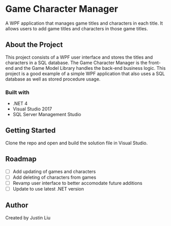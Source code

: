 # Game Character Manager

A WPF application that manages game titles and characters in each title.
It allows users to add game titles and characters in those game titles.

## About the Project

This project consists of a WPF user interface and stores the titles and characters in a SQL database.
The Game Character Manager is the front-end and the Game Model Library handles the back-end business logic.
This project is a good example of a simple WPF application that also uses a SQL database as well as stored procedure usage.

### Built with

* .NET 4
* Visual Studio 2017
* SQL Server Management Studio

## Getting Started

Clone the repo and open and build the solution file in Visual Studio.

## Roadmap
- [ ] Add updating of games and characters
- [ ] Add deleting of characters from games
- [ ] Revamp user interface to better accomodate future additions
- [ ] Update to use latest .NET version

## Author
Created by Justin Liu
